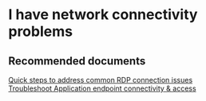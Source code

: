 <properties 
	pageTitle="I have network connectivity problems"
	description="I have network connectivity problems"
	service="microsoft.classiccompute"
	resource="virtualmachines"
	authors="kasparks"
	displayOrder="9"
	selfHelpType="resource"
	supportTopicIds="32411838"
	resourceTags="windows, linux"	
	productPesIds="14749"
	cloudEnvironments="public" 
/>
    
# I have network connectivity problems


## **Recommended documents**
[Quick steps to address common RDP connection issues ](https://azure.microsoft.com/en-us/documentation/articles/virtual-machines-windows-troubleshoot-rdp-connection/#common-rdp-errors) <br>
[Troubleshoot Application endpoint connectivity & access](https://azure.microsoft.com/en-us/documentation/articles/virtual-machines-linux-troubleshoot-app-connection/)
 
